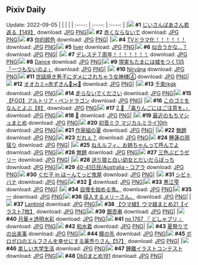 ## Pixiv Daily
Update: 2022-09-05
|      |      |      |
| :----: | :----: | :----: |
|![](https://pixiv.microyu.workers.dev/c/240x480/img-master/img/2022/09/03/10/56/46/100959211_p0_master1200.jpg) **#1** [じいさんばあさん若返る【149】](https://www.pixiv.net/artworks/100959211) download: [JPG](https://pixiv.microyu.workers.dev/img-original/img/2022/09/03/10/56/46/100959211_p0.jpg) [PNG](https://pixiv.microyu.workers.dev/img-original/img/2022/09/03/10/56/46/100959211_p0.png)|![](https://pixiv.microyu.workers.dev/c/240x480/img-master/img/2022/09/03/00/00/04/100950847_p0_master1200.jpg) **#2** [赤くならないで](https://www.pixiv.net/artworks/100950847) download: [JPG](https://pixiv.microyu.workers.dev/img-original/img/2022/09/03/00/00/04/100950847_p0.jpg) [PNG](https://pixiv.microyu.workers.dev/img-original/img/2022/09/03/00/00/04/100950847_p0.png)|![](https://pixiv.microyu.workers.dev/c/240x480/img-master/img/2022/09/03/12/47/49/100960965_p0_master1200.jpg) **#3** [你的颜色](https://www.pixiv.net/artworks/100960965) download: [JPG](https://pixiv.microyu.workers.dev/img-original/img/2022/09/03/12/47/49/100960965_p0.jpg) [PNG](https://pixiv.microyu.workers.dev/img-original/img/2022/09/03/12/47/49/100960965_p0.png)|
|![](https://pixiv.microyu.workers.dev/c/240x480/img-master/img/2022/09/03/00/00/40/100951024_p0_master1200.jpg) **#4** [TVドラマ化！！！！！！](https://www.pixiv.net/artworks/100951024) download: [JPG](https://pixiv.microyu.workers.dev/img-original/img/2022/09/03/00/00/40/100951024_p0.jpg) [PNG](https://pixiv.microyu.workers.dev/img-original/img/2022/09/03/00/00/40/100951024_p0.png)|![](https://pixiv.microyu.workers.dev/c/240x480/img-master/img/2022/09/03/00/06/19/100951290_p0_master1200.jpg) **#5** [liver](https://www.pixiv.net/artworks/100951290) download: [JPG](https://pixiv.microyu.workers.dev/img-original/img/2022/09/03/00/06/19/100951290_p0.jpg) [PNG](https://pixiv.microyu.workers.dev/img-original/img/2022/09/03/00/06/19/100951290_p0.png)|![](https://pixiv.microyu.workers.dev/c/240x480/img-master/img/2022/09/03/00/20/25/100951655_p0_master1200.jpg) **#6** [似合うかな…？](https://www.pixiv.net/artworks/100951655) download: [JPG](https://pixiv.microyu.workers.dev/img-original/img/2022/09/03/00/20/25/100951655_p0.jpg) [PNG](https://pixiv.microyu.workers.dev/img-original/img/2022/09/03/00/20/25/100951655_p0.png)|
|![](https://pixiv.microyu.workers.dev/c/240x480/img-master/img/2022/09/03/00/13/47/100951534_p0_master1200.jpg) **#7** [デレステ７周年！！！！！！！](https://www.pixiv.net/artworks/100951534) download: [JPG](https://pixiv.microyu.workers.dev/img-original/img/2022/09/03/00/13/47/100951534_p0.jpg) [PNG](https://pixiv.microyu.workers.dev/img-original/img/2022/09/03/00/13/47/100951534_p0.png)|![](https://pixiv.microyu.workers.dev/c/240x480/img-master/img/2022/09/04/13/10/09/100981205_p0_master1200.jpg) **#8** [Dance](https://www.pixiv.net/artworks/100981205) download: [JPG](https://pixiv.microyu.workers.dev/img-original/img/2022/09/04/13/10/09/100981205_p0.jpg) [PNG](https://pixiv.microyu.workers.dev/img-original/img/2022/09/04/13/10/09/100981205_p0.png)|![](https://pixiv.microyu.workers.dev/c/240x480/img-master/img/2022/09/04/18/00/15/100993125_p0_master1200.jpg) **#9** [現実もたまには嘘をつく135「一つもないのよ」](https://www.pixiv.net/artworks/100993125) download: [JPG](https://pixiv.microyu.workers.dev/img-original/img/2022/09/04/18/00/15/100993125_p0.jpg) [PNG](https://pixiv.microyu.workers.dev/img-original/img/2022/09/04/18/00/15/100993125_p0.png)|
|![](https://pixiv.microyu.workers.dev/c/240x480/img-master/img/2022/09/03/02/00/00/100953679_p0_master1200.jpg) **#10** [Nirvāṇa](https://www.pixiv.net/artworks/100953679) download: [JPG](https://pixiv.microyu.workers.dev/img-original/img/2022/09/03/02/00/00/100953679_p0.jpg) [PNG](https://pixiv.microyu.workers.dev/img-original/img/2022/09/03/02/00/00/100953679_p0.png)|![](https://pixiv.microyu.workers.dev/c/240x480/img-master/img/2022/09/04/00/00/28/100976004_p0_master1200.jpg) **#11** [世話焼き男子にダメにされちゃう女神様④](https://www.pixiv.net/artworks/100976004) download: [JPG](https://pixiv.microyu.workers.dev/img-original/img/2022/09/04/00/00/28/100976004_p0.jpg) [PNG](https://pixiv.microyu.workers.dev/img-original/img/2022/09/04/00/00/28/100976004_p0.png)|![](https://pixiv.microyu.workers.dev/c/240x480/img-master/img/2022/09/03/00/00/01/100950819_p0_master1200.jpg) **#12** [オオカミ×赤ずきん🐺✂️🌼](https://www.pixiv.net/artworks/100950819) download: [JPG](https://pixiv.microyu.workers.dev/img-original/img/2022/09/03/00/00/01/100950819_p0.jpg) [PNG](https://pixiv.microyu.workers.dev/img-original/img/2022/09/03/00/00/01/100950819_p0.png)|
|![](https://pixiv.microyu.workers.dev/c/240x480/img-master/img/2022/09/03/00/00/29/100950981_p0_master1200.jpg) **#13** [千束rkgk](https://www.pixiv.net/artworks/100950981) download: [JPG](https://pixiv.microyu.workers.dev/img-original/img/2022/09/03/00/00/29/100950981_p0.jpg) [PNG](https://pixiv.microyu.workers.dev/img-original/img/2022/09/03/00/00/29/100950981_p0.png)|![](https://pixiv.microyu.workers.dev/c/240x480/img-master/img/2022/09/03/08/43/30/100957600_p0_master1200.jpg) **#14** [走らないでください](https://www.pixiv.net/artworks/100957600) download: [JPG](https://pixiv.microyu.workers.dev/img-original/img/2022/09/03/08/43/30/100957600_p0.jpg) [PNG](https://pixiv.microyu.workers.dev/img-original/img/2022/09/03/08/43/30/100957600_p0.png)|![](https://pixiv.microyu.workers.dev/c/240x480/img-master/img/2022/09/04/12/20/21/100986374_p0_master1200.jpg) **#15** [【FGO】アルトリア・ペンドラゴン](https://www.pixiv.net/artworks/100986374) download: [JPG](https://pixiv.microyu.workers.dev/img-original/img/2022/09/04/12/20/21/100986374_p0.jpg) [PNG](https://pixiv.microyu.workers.dev/img-original/img/2022/09/04/12/20/21/100986374_p0.png)|
|![](https://pixiv.microyu.workers.dev/c/240x480/img-master/img/2022/09/03/12/37/11/100960829_p0_master1200.jpg) **#16** [このゴミをなんとよぶ【8】](https://www.pixiv.net/artworks/100960829) download: [JPG](https://pixiv.microyu.workers.dev/img-original/img/2022/09/03/12/37/11/100960829_p0.jpg) [PNG](https://pixiv.microyu.workers.dev/img-original/img/2022/09/03/12/37/11/100960829_p0.png)|![](https://pixiv.microyu.workers.dev/c/240x480/img-master/img/2022/09/04/00/00/22/100975967_p0_master1200.jpg) **#17** [2.🍎 「毒りんごにはご注意を。」](https://www.pixiv.net/artworks/100975967) download: [JPG](https://pixiv.microyu.workers.dev/img-original/img/2022/09/04/00/00/22/100975967_p0.jpg) [PNG](https://pixiv.microyu.workers.dev/img-original/img/2022/09/04/00/00/22/100975967_p0.png)|![](https://pixiv.microyu.workers.dev/c/240x480/img-master/img/2022/09/04/00/00/03/100975870_p0_master1200.jpg) **#18** [🐼](https://www.pixiv.net/artworks/100975870) download: [JPG](https://pixiv.microyu.workers.dev/img-original/img/2022/09/04/00/00/03/100975870_p0.jpg) [PNG](https://pixiv.microyu.workers.dev/img-original/img/2022/09/04/00/00/03/100975870_p0.png)|
|![](https://pixiv.microyu.workers.dev/c/240x480/img-master/img/2022/09/04/18/07/46/100993301_p0_master1200.jpg) **#19** [最近のもちマシュまとめ](https://www.pixiv.net/artworks/100993301) download: [JPG](https://pixiv.microyu.workers.dev/img-original/img/2022/09/04/18/07/46/100993301_p0.jpg) [PNG](https://pixiv.microyu.workers.dev/img-original/img/2022/09/04/18/07/46/100993301_p0.png)|![](https://pixiv.microyu.workers.dev/c/240x480/img-master/img/2022/09/03/07/56/22/100957136_p0_master1200.jpg) **#20** [初音ミク マジカルミライ10th](https://www.pixiv.net/artworks/100957136) download: [JPG](https://pixiv.microyu.workers.dev/img-original/img/2022/09/03/07/56/22/100957136_p0.jpg) [PNG](https://pixiv.microyu.workers.dev/img-original/img/2022/09/03/07/56/22/100957136_p0.png)|![](https://pixiv.microyu.workers.dev/c/240x480/img-master/img/2022/09/03/23/41/17/100975328_p0_master1200.jpg) **#21** [作家組の夏](https://www.pixiv.net/artworks/100975328) download: [JPG](https://pixiv.microyu.workers.dev/img-original/img/2022/09/03/23/41/17/100975328_p0.jpg) [PNG](https://pixiv.microyu.workers.dev/img-original/img/2022/09/03/23/41/17/100975328_p0.png)|
|![](https://pixiv.microyu.workers.dev/c/240x480/img-master/img/2022/09/04/04/33/41/100980782_p0_master1200.jpg) **#22** [無題](https://www.pixiv.net/artworks/100980782) download: [JPG](https://pixiv.microyu.workers.dev/img-original/img/2022/09/04/04/33/41/100980782_p0.jpg) [PNG](https://pixiv.microyu.workers.dev/img-original/img/2022/09/04/04/33/41/100980782_p0.png)|![](https://pixiv.microyu.workers.dev/c/240x480/img-master/img/2022/09/04/12/57/53/100987000_p0_master1200.jpg) **#23** [だれぇ？](https://www.pixiv.net/artworks/100987000) download: [JPG](https://pixiv.microyu.workers.dev/img-original/img/2022/09/04/12/57/53/100987000_p0.jpg) [PNG](https://pixiv.microyu.workers.dev/img-original/img/2022/09/04/12/57/53/100987000_p0.png)|![](https://pixiv.microyu.workers.dev/c/240x480/img-master/img/2022/09/03/13/14/53/100961420_p0_master1200.jpg) **#24** [睡蓮の雨宿り](https://www.pixiv.net/artworks/100961420) download: [JPG](https://pixiv.microyu.workers.dev/img-original/img/2022/09/03/13/14/53/100961420_p0.jpg) [PNG](https://pixiv.microyu.workers.dev/img-original/img/2022/09/03/13/14/53/100961420_p0.png)|
|![](https://pixiv.microyu.workers.dev/c/240x480/img-master/img/2022/09/03/16/02/47/100964141_p0_master1200.jpg) **#25** [ねえルフィ、お姉ちゃんって呼んでよ](https://www.pixiv.net/artworks/100964141) download: [JPG](https://pixiv.microyu.workers.dev/img-original/img/2022/09/03/16/02/47/100964141_p0.jpg) [PNG](https://pixiv.microyu.workers.dev/img-original/img/2022/09/03/16/02/47/100964141_p0.png)|![](https://pixiv.microyu.workers.dev/c/240x480/img-master/img/2022/09/04/16/16/24/100990828_p0_master1200.jpg) **#26** [無題](https://www.pixiv.net/artworks/100990828) download: [JPG](https://pixiv.microyu.workers.dev/img-original/img/2022/09/04/16/16/24/100990828_p0.jpg) [PNG](https://pixiv.microyu.workers.dev/img-original/img/2022/09/04/16/16/24/100990828_p0.png)|![](https://pixiv.microyu.workers.dev/c/240x480/img-master/img/2022/09/03/20/30/07/100969848_p0_master1200.jpg) **#27** [三色ぶどうゼリー](https://www.pixiv.net/artworks/100969848) download: [JPG](https://pixiv.microyu.workers.dev/img-original/img/2022/09/03/20/30/07/100969848_p0.jpg) [PNG](https://pixiv.microyu.workers.dev/img-original/img/2022/09/03/20/30/07/100969848_p0.png)|
|![](https://pixiv.microyu.workers.dev/c/240x480/img-master/img/2022/09/03/18/45/36/100967410_p0_master1200.jpg) **#28** [送り狼と白い幼女とだいだらぼっち](https://www.pixiv.net/artworks/100967410) download: [JPG](https://pixiv.microyu.workers.dev/img-original/img/2022/09/03/18/45/36/100967410_p0.jpg) [PNG](https://pixiv.microyu.workers.dev/img-original/img/2022/09/03/18/45/36/100967410_p0.png)|![](https://pixiv.microyu.workers.dev/c/240x480/img-master/img/2022/09/04/00/06/29/100976016_p0_master1200.jpg) **#29** [40-41日目/Australia・コアラ](https://www.pixiv.net/artworks/100976016) download: [JPG](https://pixiv.microyu.workers.dev/img-original/img/2022/09/04/00/06/29/100976016_p0.jpg) [PNG](https://pixiv.microyu.workers.dev/img-original/img/2022/09/04/00/06/29/100976016_p0.png)|![](https://pixiv.microyu.workers.dev/c/240x480/img-master/img/2022/09/03/00/00/10/100950889_p0_master1200.jpg) **#30** [ぐだ子 in ほーんてっど鬼屋](https://www.pixiv.net/artworks/100950889) download: [JPG](https://pixiv.microyu.workers.dev/img-original/img/2022/09/03/00/00/10/100950889_p0.jpg) [PNG](https://pixiv.microyu.workers.dev/img-original/img/2022/09/03/00/00/10/100950889_p0.png)|
|![](https://pixiv.microyu.workers.dev/c/240x480/img-master/img/2022/09/03/00/00/22/100950948_p0_master1200.jpg) **#31** [シビトバナ](https://www.pixiv.net/artworks/100950948) download: [JPG](https://pixiv.microyu.workers.dev/img-original/img/2022/09/03/00/00/22/100950948_p0.jpg) [PNG](https://pixiv.microyu.workers.dev/img-original/img/2022/09/03/00/00/22/100950948_p0.png)|![](https://pixiv.microyu.workers.dev/c/240x480/img-master/img/2022/09/03/00/00/04/100950846_p0_master1200.jpg) **#32** [👒](https://www.pixiv.net/artworks/100950846) download: [JPG](https://pixiv.microyu.workers.dev/img-original/img/2022/09/03/00/00/04/100950846_p0.jpg) [PNG](https://pixiv.microyu.workers.dev/img-original/img/2022/09/03/00/00/04/100950846_p0.png)|![](https://pixiv.microyu.workers.dev/c/240x480/img-master/img/2022/09/03/11/32/28/100959739_p0_master1200.jpg) **#33** [黒江雫](https://www.pixiv.net/artworks/100959739) download: [JPG](https://pixiv.microyu.workers.dev/img-original/img/2022/09/03/11/32/28/100959739_p0.jpg) [PNG](https://pixiv.microyu.workers.dev/img-original/img/2022/09/03/11/32/28/100959739_p0.png)|
|![](https://pixiv.microyu.workers.dev/c/240x480/img-master/img/2022/09/03/17/13/11/100963965_p0_master1200.jpg) **#34** [自慢を始める鬼。](https://www.pixiv.net/artworks/100963965) download: [JPG](https://pixiv.microyu.workers.dev/img-original/img/2022/09/03/17/13/11/100963965_p0.jpg) [PNG](https://pixiv.microyu.workers.dev/img-original/img/2022/09/03/17/13/11/100963965_p0.png)|![](https://pixiv.microyu.workers.dev/c/240x480/img-master/img/2022/09/03/22/15/03/100972876_p0_master1200.jpg) **#35** [一](https://www.pixiv.net/artworks/100972876) download: [JPG](https://pixiv.microyu.workers.dev/img-original/img/2022/09/03/22/15/03/100972876_p0.jpg) [PNG](https://pixiv.microyu.workers.dev/img-original/img/2022/09/03/22/15/03/100972876_p0.png)|![](https://pixiv.microyu.workers.dev/c/240x480/img-master/img/2022/09/03/20/01/45/100968840_p0_master1200.jpg) **#36** [侵入するメリーさん。](https://www.pixiv.net/artworks/100968840) download: [JPG](https://pixiv.microyu.workers.dev/img-original/img/2022/09/03/20/01/45/100968840_p0.jpg) [PNG](https://pixiv.microyu.workers.dev/img-original/img/2022/09/03/20/01/45/100968840_p0.png)|
|![](https://pixiv.microyu.workers.dev/c/240x480/img-master/img/2022/09/04/02/40/36/100979531_p0_master1200.jpg) **#37** [Lantinid](https://www.pixiv.net/artworks/100979531) download: [JPG](https://pixiv.microyu.workers.dev/img-original/img/2022/09/04/02/40/36/100979531_p0.jpg) [PNG](https://pixiv.microyu.workers.dev/img-original/img/2022/09/04/02/40/36/100979531_p0.png)|![](https://pixiv.microyu.workers.dev/c/240x480/img-master/img/2022/09/03/00/50/15/100952418_p0_master1200.jpg) **#38** [【ウマ娘】ウマ娘まとめ21【イラスト7枚】](https://www.pixiv.net/artworks/100952418) download: [JPG](https://pixiv.microyu.workers.dev/img-original/img/2022/09/03/00/50/15/100952418_p0.jpg) [PNG](https://pixiv.microyu.workers.dev/img-original/img/2022/09/03/00/50/15/100952418_p0.png)|![](https://pixiv.microyu.workers.dev/c/240x480/img-master/img/2022/09/04/20/30/03/100997026_p0_master1200.jpg) **#39** [銀杏串](https://www.pixiv.net/artworks/100997026) download: [JPG](https://pixiv.microyu.workers.dev/img-original/img/2022/09/04/20/30/03/100997026_p0.jpg) [PNG](https://pixiv.microyu.workers.dev/img-original/img/2022/09/04/20/30/03/100997026_p0.png)|
|![](https://pixiv.microyu.workers.dev/c/240x480/img-master/img/2022/09/04/10/35/28/100975961_p0_master1200.jpg) **#40** [月華＊透明水彩](https://www.pixiv.net/artworks/100975961) download: [JPG](https://pixiv.microyu.workers.dev/img-original/img/2022/09/04/10/35/28/100975961_p0.jpg) [PNG](https://pixiv.microyu.workers.dev/img-original/img/2022/09/04/10/35/28/100975961_p0.png)|![](https://pixiv.microyu.workers.dev/c/240x480/img-master/img/2022/09/03/02/09/11/100953827_p0_master1200.jpg) **#41** [no.1767 『 どしゃブリ 』](https://www.pixiv.net/artworks/100953827) download: [JPG](https://pixiv.microyu.workers.dev/img-original/img/2022/09/03/02/09/11/100953827_p0.jpg) [PNG](https://pixiv.microyu.workers.dev/img-original/img/2022/09/03/02/09/11/100953827_p0.png)|![](https://pixiv.microyu.workers.dev/c/240x480/img-master/img/2022/09/03/00/15/50/100951588_p0_master1200.jpg) **#42** [和水着](https://www.pixiv.net/artworks/100951588) download: [JPG](https://pixiv.microyu.workers.dev/img-original/img/2022/09/03/00/15/50/100951588_p0.jpg) [PNG](https://pixiv.microyu.workers.dev/img-original/img/2022/09/03/00/15/50/100951588_p0.png)|
|![](https://pixiv.microyu.workers.dev/c/240x480/img-master/img/2022/09/04/00/23/10/100976811_p0_master1200.jpg) **#43** [夏祭りでの出来事](https://www.pixiv.net/artworks/100976811) download: [JPG](https://pixiv.microyu.workers.dev/img-original/img/2022/09/04/00/23/10/100976811_p0.jpg) [PNG](https://pixiv.microyu.workers.dev/img-original/img/2022/09/04/00/23/10/100976811_p0.png)|![](https://pixiv.microyu.workers.dev/c/240x480/img-master/img/2022/09/04/08/41/20/100982883_p0_master1200.jpg) **#44** [瞳の先](https://www.pixiv.net/artworks/100982883) download: [JPG](https://pixiv.microyu.workers.dev/img-original/img/2022/09/04/08/41/20/100982883_p0.jpg) [PNG](https://pixiv.microyu.workers.dev/img-original/img/2022/09/04/08/41/20/100982883_p0.png)|![](https://pixiv.microyu.workers.dev/c/240x480/img-master/img/2022/09/04/17/59/32/100993090_p0_master1200.jpg) **#45** [ボロボロのエルフさんを幸せにする薬売りさん【57】](https://www.pixiv.net/artworks/100993090) download: [JPG](https://pixiv.microyu.workers.dev/img-original/img/2022/09/04/17/59/32/100993090_p0.jpg) [PNG](https://pixiv.microyu.workers.dev/img-original/img/2022/09/04/17/59/32/100993090_p0.png)|
|![](https://pixiv.microyu.workers.dev/c/240x480/img-master/img/2022/09/04/00/01/15/100976100_p0_master1200.jpg) **#46** [楽しい大学生活](https://www.pixiv.net/artworks/100976100) download: [JPG](https://pixiv.microyu.workers.dev/img-original/img/2022/09/04/00/01/15/100976100_p0.jpg) [PNG](https://pixiv.microyu.workers.dev/img-original/img/2022/09/04/00/01/15/100976100_p0.png)|![](https://pixiv.microyu.workers.dev/c/240x480/img-master/img/2022/09/03/22/32/50/100973424_p0_master1200.jpg) **#47** [鍾離イラストコンテスト](https://www.pixiv.net/artworks/100973424) download: [JPG](https://pixiv.microyu.workers.dev/img-original/img/2022/09/03/22/32/50/100973424_p0.jpg) [PNG](https://pixiv.microyu.workers.dev/img-original/img/2022/09/03/22/32/50/100973424_p0.png)|![](https://pixiv.microyu.workers.dev/c/240x480/img-master/img/2022/09/03/21/50/24/100972059_p0_master1200.jpg) **#48** [DbDまとめ191](https://www.pixiv.net/artworks/100972059) download: [JPG](https://pixiv.microyu.workers.dev/img-original/img/2022/09/03/21/50/24/100972059_p0.jpg) [PNG](https://pixiv.microyu.workers.dev/img-original/img/2022/09/03/21/50/24/100972059_p0.png)|
